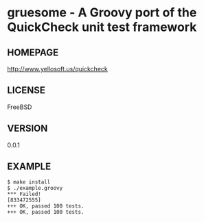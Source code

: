 # gruesome - A Groovy port of the QuickCheck unit test framework

## HOMEPAGE

http://www.yellosoft.us/quickcheck

## LICENSE

FreeBSD

## VERSION

0.0.1

## EXAMPLE

    $ make install
    $ ./example.groovy
    *** Failed!
    [833472555]
    +++ OK, passed 100 tests.
    +++ OK, passed 100 tests.
